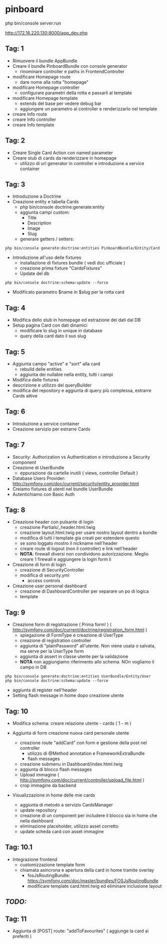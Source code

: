 pinboard
========
php bin/console server:run

http://172.16.220.130:8000/app_dev.php

Tag: 1
------
- Rimuovere il bundle AppBundle
- Creare il bundle PinboardBundle con console generator
    - rinominare controller e paths in FrontendController
- modificare Homepage route
    - dare nome alla rotta "homepage"
- modificare Homepage controller
    - configurare parametri della rotta e passarli al template
- modificare Homepage template
    - extends del base per vedere debug bar
    - aggiungere un parametro al controller e renderizzarlo nel template
- creare Info route
- creare Info controller
- creare Info template

Tag: 2
------
- Creare Single Card Action con named parameter
- Creare stub di cards da renderizzare in homepage
    - utilizzo di url generator in controller e introduzione a service container
    
Tag: 3
------
- Introduzione a Doctrine
- Creazione entity e tabella Cards
    - php bin/console doctrine:generate:entity
    - aggiunta campi custom:
        - Title
        - Description
        - Image
        - Slug
    - generare getters / setters:
```{r, engine='bash', count_lines}
php bin/console generate:doctrine:entities PinboardBundle/Entity/Card
```    
- Introduzione all'uso delle fixtures
    - installazione di fixtures bundle ( vedi doc ufficiale )
    - creazione prima fixture "CardsFixtures"
    - Update del db
```{r, engine='bash', count_lines}
php bin/console doctrine:schema:update --force
```        
- Modificato parametro $name in $slug per la rotta card

Tag: 4
------
- Modifica dello stub in homepage ed estrazione dei dati dal DB  
- Setup pagina Card con dati dinamici
    - modificare lo slug in unique in database 
    - query della card dato il suo slug

Tag: 5
------
- Aggiunta campo "active" e "sort" alla card
    - rebuild delle entities
    - aggiunta dei nullable nella entity, tutti i campi
- Modifica delle fixtures
- descrizione e utilizzo del queryBuilder
- modifica del repository e aggiunta di query più complessa, estrarre Cards attive
    

Tag: 6
------
- Introduzione a service container
- Creazione servizio per estrarre Cards

Tag: 7
------
- Security: Authorization vs Authentication e introduzione a Security component
- Creazione di UserBundle
    - eppurazione da cartelle inutili ( views, controller Default )
- Database Users Provider: http://symfony.com/doc/current/security/entity_provider.html 
- Creiamo fixtures di utenti nel bundle UserBundle
- Autentichiamo con Basic Auth

Tag: 8
------
- Creazione header con pulsante di login
    - creazione Partials/_header.html.twig
    - creazione layout.html.twig per usare nostro layout dentro a bundle
    - modifica di tutti i template gia creati per estendere questo
    - se sono loggato mostro il nickname nell'header
    - creare route di logout (non il controller) e link nell'header
    - **NOTA**: firewall diversi non condividono autorizzazione. Meglio creare 1 firewall e aggiungere la login form li
- Creazione di form di login
    - creazione di SecurityController
    - modifica di security.yml
        - access controls
- Creazione user personal dashboard
    - creazione di DashboardController per separare un po di logica
    - template

Tag: 9 
------
- Creazione form di registrazione ( Prima form! ) ( http://symfony.com/doc/current/doctrine/registration_form.html )
    - spiegazione di FormType e creazione di UserType
    - creazione di registration controller
    - aggiunta di "plainPassword" all'utente. Non viene usata o salvata, ma serve per la UserType form
    - aggiunta di assert in classe utente per la validazione
    - **NOTA** non aggiungiamo riferimento allo schema. NOn vogliamo il campo in DB
```{r, engine='bash', count_lines}
php bin/console generate:doctrine:entities UserBundle/Entity/User
php bin/console doctrine:schema:update --force
```
- aggiunta di register nell'header
- Setting flash message in home dopo creazione utente
     
Tag: 10
-------
- Modifica schema: creare relazione utente - cards ( 1 - m )

  
- Aggiunta di form creazione nuova card personale utente
    - creazione route "addCard" con form e gestione della post nel controller
        - utilizzo di @Method annotation e FrameworkExtraBundle
        - flash messages
    - creazione submenu in Dashboard/index.html.twig 
    - aggiunta di blocco flash messages
    - Upload immagine ( http://symfony.com/doc/current/controller/upload_file.html )
    - crop immagine da backend
- Visualizzazione in home delle mie cards
    - aggiunta di metodo a servizio CardsManager
    - update repository
    - creazione di un component per includere il blocco sia in home che nella dashboard
    - eliminazione placeholder, utilizzo asset corretto
    - update scheda card con asset immagine
    
Tag: 10.1
-------
- Integrazione frontend
    - customizzazione template form
    - chiamata asincrona e apertura della card in home tramite overlay  
        - fosJsRoutingBundle: https://symfony.com/doc/master/bundles/FOSJsRoutingBundle
        - modificare template card.html.twig ed eliminare inclusione layout

***TODO:***
-----------  

Tag: 11
-------
- Aggiunta di [POST] route: "addToFavourites" ( aggiunge la card ai preferiti )




    

 
    
    
